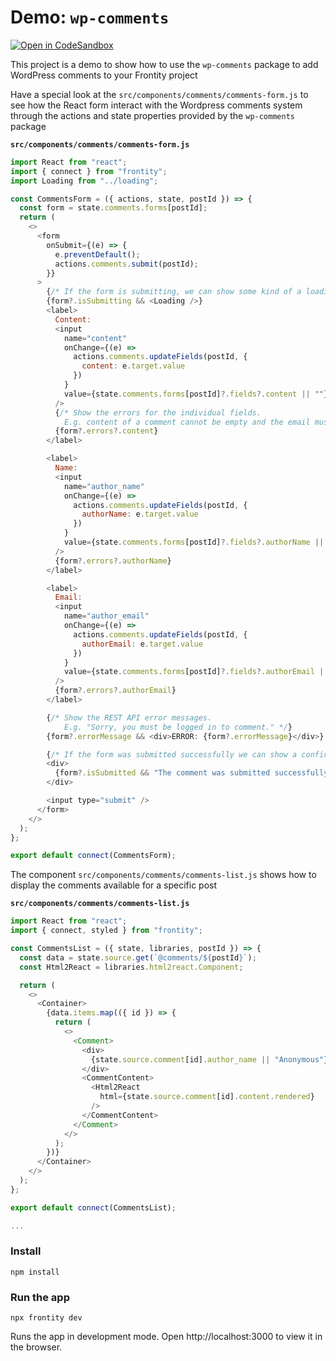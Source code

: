 # Demo: `wp-comments`

[![Open in CodeSandbox](https://img.shields.io/badge/Open%20in-CodeSandbox-blue?style=flat-square&logo=codesandbox)](https://githubbox.com/frontity-demos/frontity-examples/tree/master/wp-comments)

This project is a demo to show how to use the `wp-comments` package to add WordPress comments to your Frontity project

Have a special look at the `src/components/comments/comments-form.js` to see how the React form interact with the Wordpress comments system through the actions and state properties provided by the `wp-comments` package

**`src/components/comments/comments-form.js`**

```js
import React from "react";
import { connect } from "frontity";
import Loading from "../loading";

const CommentsForm = ({ actions, state, postId }) => {
  const form = state.comments.forms[postId];
  return (
    <>
      <form
        onSubmit={(e) => {
          e.preventDefault();
          actions.comments.submit(postId);
        }}
      >
        {/* If the form is submitting, we can show some kind of a loading state */}
        {form?.isSubmitting && <Loading />}
        <label>
          Content:
          <input
            name="content"
            onChange={(e) =>
              actions.comments.updateFields(postId, {
                content: e.target.value
              })
            }
            value={state.comments.forms[postId]?.fields?.content || ""}
          />
          {/* Show the errors for the individual fields.
            E.g. content of a comment cannot be empty and the email must be valid */}
          {form?.errors?.content}
        </label>

        <label>
          Name:
          <input
            name="author_name"
            onChange={(e) =>
              actions.comments.updateFields(postId, {
                authorName: e.target.value
              })
            }
            value={state.comments.forms[postId]?.fields?.authorName || ""}
          />
          {form?.errors?.authorName}
        </label>

        <label>
          Email:
          <input
            name="author_email"
            onChange={(e) =>
              actions.comments.updateFields(postId, {
                authorEmail: e.target.value
              })
            }
            value={state.comments.forms[postId]?.fields?.authorEmail || ""}
          />
          {form?.errors?.authorEmail}
        </label>

        {/* Show the REST API error messages.
            E.g. "Sorry, you must be logged in to comment." */}
        {form?.errorMessage && <div>ERROR: {form?.errorMessage}</div>}

        {/* If the form was submitted successfully we can show a confirmation */}
        <div>
          {form?.isSubmitted && "The comment was submitted successfully!"}
        </div>

        <input type="submit" />
      </form>
    </>
  );
};

export default connect(CommentsForm);
```

The component `src/components/comments/comments-list.js` shows how to display the comments available for a specific post

**`src/components/comments/comments-list.js`**

```js
import React from "react";
import { connect, styled } from "frontity";

const CommentsList = ({ state, libraries, postId }) => {
  const data = state.source.get(`@comments/${postId}`);
  const Html2React = libraries.html2react.Component;

  return (
    <>
      <Container>
        {data.items.map(({ id }) => {
          return (
            <>
              <Comment>
                <div>
                  {state.source.comment[id].author_name || "Anonymous"}:
                </div>
                <CommentContent>
                  <Html2React
                    html={state.source.comment[id].content.rendered}
                  />
                </CommentContent>
              </Comment>
            </>
          );
        })}
      </Container>
    </>
  );
};

export default connect(CommentsList);

...
```


### Install

```
npm install
```

### Run the app

```
npx frontity dev
```

Runs the app in development mode. Open http://localhost:3000 to view it in the browser.
